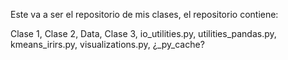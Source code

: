 
Este va a ser el repositorio de mis clases, el repositorio contiene:

Clase 1, Clase 2, Data, Clase 3, io_utilities.py, utilities_pandas.py, kmeans_irirs.py,
visualizations.py, ¿_py_cache?
